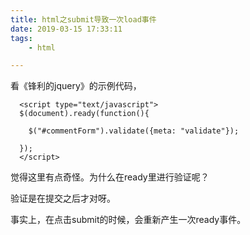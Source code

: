```yaml
---
title: html之submit导致一次load事件
date: 2019-03-15 17:33:11
tags:
	- html

---
```






看《锋利的jquery》的示例代码，

```
  <script type="text/javascript">
  $(document).ready(function(){

  	$("#commentForm").validate({meta: "validate"});
   
  });
  </script>
```

觉得这里有点奇怪。为什么在ready里进行验证呢？

验证是在提交之后才对呀。

事实上，在点击submit的时候，会重新产生一次ready事件。

